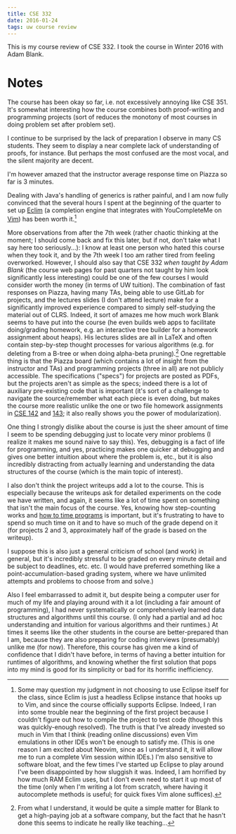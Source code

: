 ```yaml
---
title: CSE 332
date: 2016-01-24
tags: uw course review
---
```


This is my course review of CSE 332. I took the course in Winter 2016 with Adam Blank.

# Notes

The course has been okay so far, i.e. not excessively annoying like CSE 351.
It's somewhat interesting how the course combines both proof-writing and programming projects (sort of reduces the monotony of most courses in doing problem set after problem set).

I continue to be surprised by the lack of preparation I observe in many CS students.
They seem to display a near complete lack of understanding of proofs, for instance.
But perhaps the most confused are the most vocal, and the silent majority are decent.

I'm however amazed that the instructor average response time on Piazza so far is 3 minutes.

Dealing with Java's handling of generics is rather painful, and I am now fully convinced that the several hours I spent at the beginning of the quarter to set up [Eclim](http://eclim.org/) (a completion engine that integrates with YouCompleteMe on [Vim]()) has been worth it.[^eclipse]

More observations from after the 7th week (rather chaotic thinking at
the moment; I should come back and fix this later, but if not, don't
take what I say here too seriously...): I know at least one person
who hated this course when they took it, and by the 7th week I too am
rather tired from feeling overworked. However, I should also say that
CSE 332 *when taught by Adam Blank* (the course web pages for past
quarters not taught by him look significantly less interesting) could be
one of the few courses I would consider worth the money (in terms of UW
tuition). The combination of fast responses on Piazza, having many TAs,
being able to use GitLab for projects, and the lectures slides (I don't
attend lecture) make for a significantly improved experience compared to
simply self-studying the material out of CLRS. Indeed, it sort of amazes
me how much work Blank seems to have put into the course (he even builds
web apps to facilitate doing/grading homework, e.g. an interactive tree
builder for a homework assignment about heaps). His lectures slides are
all in LaTeX and often contain step-by-step thought processes for
various algorithms (e.g. for deleting from a B-tree or when doing
alpha-beta pruning).[^job] One regrettable thing is that the Piazza
board (which contains a lot of insight from the instructor and TAs) and
programming projects (three in all) are not publicly accessible.  The
specifications ("specs") for projects are posted as PDFs, but the
projects aren't as simple as the specs; indeed there is a lot of
auxiliary pre-existing code that is important (it's sort of a challenge
to navigate the source/remember what each piece is even doing, but makes
the course more realistic unlike the one or two file homework
assignments in [CSE 142]() and [143](cse-143); it also really shows you
the power of modularization).

One thing I strongly dislike about the course is just the sheer amount
of time I seem to be spending debugging just to locate very minor
problems (I realize it makes me sound naive to say this). Yes, debugging
is a fact of life for programming, and yes, practicing makes one quicker
at debugging and gives one better intuition about where the problem is,
etc., but it is also incredibly distracting from actually learning and
understanding the data structures of the course (which is the main topic
of interest).

I also don't think the project writeups add a lot to the course. This is
especially because the writeups ask for detailed experiments on the code
we have written, and again, it seems like a lot of time spent on
something that isn't the main focus of the course.  Yes, knowing how
step-counting works and [how to time
programs](https://homes.cs.washington.edu/~djg/teachingMaterials/grossmanSPAC_forkJoinFramework.html#timing)
is important, but it's frustrating to have to spend so much time on it
and to have so much of the grade depend on it (for projects 2 and 3,
approximately half of the grade is based on the writeup).

I suppose this is also just a general criticism of school (and work) in
general, but it's incredibly stressful to be graded on every minute
detail and be subject to deadlines, etc. etc. (I would have preferred
something like a point-accumulation-based grading system, where we have
unlimited attempts and problems to choose from and solve.)

Also I feel embarrassed to admit it, but despite being a computer user
for much of my life and playing around with it a lot (including a fair
amount of programming), I had never systematically or comprehensively
learned data structures and algorithms until this course.  (I only had a
partial and ad hoc understanding and intuition for various algorithms
and their runtimes.) At times it seems like the other students in the
course are better-prepared than I am, because they are also preparing
for coding interviews (presumably) unlike me (for now).  Therefore, this
course has given me a kind of confidence that I didn't have before, in
terms of having a better intuition for runtimes of algorithms, and
knowing whether the first solution that pops into my mind is good for
its simplicity or bad for its horrific inefficiency.

[^eclipse]: Some may question my judgment in not choosing to use Eclipse itself for the class, since Eclim is just a headless Eclipse instance that hooks up to Vim, and since the course officially supports Eclipse.
Indeed, I ran into some trouble near the beginning of the first project because I couldn't figure out how to compile the project to test code (though this was quickly-enough resolved).
The truth is that I've already invested so much in Vim that I think (reading online discussions) even Vim emulations in other IDEs won't be enough to satisfy me. 
(This is one reason I am excited about Neovim, since as I understand it, it will allow me to run a complete Vim session within IDEs.)
I'm also sensitive to software bloat, and the few times I've started up Eclipse to play around I've been disappointed by how sluggish it was.
Indeed, I am horrified by how much RAM Eclim uses, but I don't even need to start it up most of the time (only when I'm writing a lot from scratch, where having it autocomplete methods is useful; for quick fixes Vim alone suffices).

[^job]: From what I understand, it would be quite a simple matter for
Blank to get a high-paying job at a software company, but the fact that
he hasn't done this seems to indicate he really like teaching...
